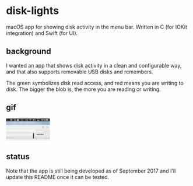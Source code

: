 # disk-lights
macOS app for showing disk activity in the menu bar.
Written in C (for IOKit integration) and Swift (for UI).

## background
I wanted an app that shows disk activity in a clean and configurable way, and that also supports removable USB disks and remembers.

The green symbolizes disk read access, and red means you are writing to disk. The bigger the blob is, the more you are reading or writing.

## gif
<img src="https://raw.githubusercontent.com/tk512/disk-lights/master/disklights.gif" style="width:120px">

## status
Note that the app is still being developed as of September 2017 and I'll update this README once it can be tested.
